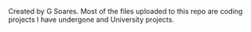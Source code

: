 Created by G Soares.
Most of the files uploaded to this repo are coding projects I have undergone and University projects.
